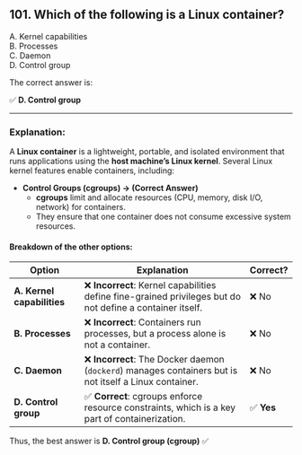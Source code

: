 ## 101. Which of the following is a Linux container?
A. Kernel capabilities  
B. Processes  
C. Daemon  
D. Control group  

The correct answer is:  

✅ **D. Control group**  

---

### Explanation:
A **Linux container** is a lightweight, portable, and isolated environment that runs applications using the **host machine’s Linux kernel**. Several Linux kernel features enable containers, including:  

- **Control Groups (cgroups) → (Correct Answer)**  
  - **cgroups** limit and allocate resources (CPU, memory, disk I/O, network) for containers.  
  - They ensure that one container does not consume excessive system resources.  

#### Breakdown of the other options:

| Option | Explanation | Correct? |
|---------|------------------------------------------------|------------|
| **A. Kernel capabilities** | ❌ **Incorrect**: Kernel capabilities define fine-grained privileges but do not define a container itself. | ❌ No |
| **B. Processes** | ❌ **Incorrect**: Containers run processes, but a process alone is not a container. | ❌ No |
| **C. Daemon** | ❌ **Incorrect**: The Docker daemon (`dockerd`) manages containers but is not itself a Linux container. | ❌ No |
| **D. Control group** | ✅ **Correct**: cgroups enforce resource constraints, which is a key part of containerization. | ✅ **Yes** |

Thus, the best answer is **D. Control group (cgroup)** ✅
